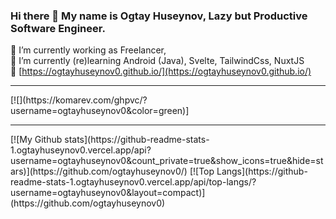 ### Hi there 👋 My name is Ogtay Huseynov, Lazy but Productive Software Engineer.
🔭 I’m currently working as Freelancer, <br/>
🌱 I’m currently (re)learning Android (Java), Svelte, TailwindCss, NuxtJS <br/>
&#x1F517; [https://ogtayhuseynov0.github.io/](https://ogtayhuseynov0.github.io/) <br/>
<hr/>
[![](https://komarev.com/ghpvc/?username=ogtayhuseynov0&color=green)]
<hr/>
[![My Github stats](https://github-readme-stats-1.ogtayhuseynov0.vercel.app/api?username=ogtayhuseynov0&count_private=true&show_icons=true&hide=stars)](https://github.com/ogtayhuseynov0/)
[![Top Langs](https://github-readme-stats-1.ogtayhuseynov0.vercel.app/api/top-langs/?username=ogtayhuseynov0&layout=compact)](https://github.com/ogtayhuseynov0)

<!--
**ogtayhuseynov0/ogtayhuseynov0** is a ✨ _special_ ✨ repository because its `README.md` (this file) appears on your GitHub profile.

Here are some ideas to get you started:

- 👯 I’m looking to collaborate on ...
- 🤔 I’m looking for help with ...
- 💬 Ask me about ...
- 📫 How to reach me: ...
- 😄 Pronouns: ...
- ⚡ Fun fact: ...
-->
